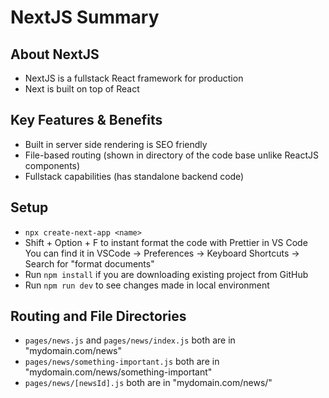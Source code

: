 # NextJS Summary
## About NextJS
- NextJS is a fullstack React framework for production
- Next is built on top of React

## Key Features & Benefits
- Built in server side rendering is SEO friendly
- File-based routing (shown in directory of the code base unlike ReactJS components)
- Fullstack capabilities (has standalone backend code)

## Setup
- `npx create-next-app <name>`
- Shift + Option + F to instant format the code with Prettier in VS Code You can find it in VSCode -> Preferences -> Keyboard Shortcuts -> Search for "format documents"
- Run `npm install` if you are downloading existing project from GitHub
- Run `npm run dev` to see changes made in local environment

## Routing and File Directories
- `pages/news.js` and `pages/news/index.js` both are in "mydomain.com/news"
- `pages/news/something-important.js` both are in "mydomain.com/news/something-important"
- `pages/news/[newsId].js` both are in "mydomain.com/news/<any other identifier>"
